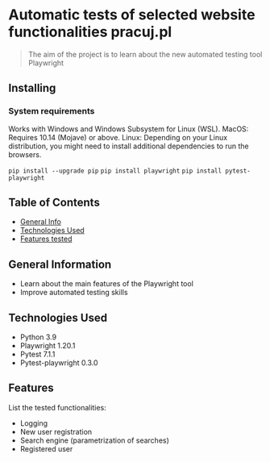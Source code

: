 # Automatic tests of selected website functionalities pracuj.pl
> The aim of the project is to learn about the new automated testing tool Playwright
## Installing
### System requirements
Works with Windows and Windows Subsystem for Linux (WSL). MacOS: Requires 10.14 (Mojave) or above. Linux: Depending on your Linux distribution, you might need to install additional dependencies to run the browsers.

`pip install --upgrade pip`
`pip install playwright`
`pip install pytest-playwright`

## Table of Contents
* [General Info](#general-information)
* [Technologies Used](#technologies-used)
* [Features tested](#features)

## General Information
- Learn about the main features of the Playwright tool
- Improve automated testing skills

## Technologies Used
- Python 3.9
- Playwright 1.20.1
- Pytest 7.1.1
- Pytest-playwright 0.3.0

## Features
List the tested functionalities:
- Logging
- New user registration
- Search engine (parametrization of searches)
- Registered user
